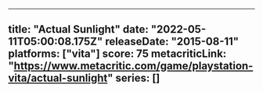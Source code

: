 
---
title: "Actual Sunlight"
date: "2022-05-11T05:00:08.175Z"
releaseDate: "2015-08-11"
platforms: ["vita"]
score: 75
metacriticLink: "https://www.metacritic.com/game/playstation-vita/actual-sunlight"
series: []
---

